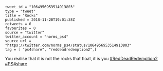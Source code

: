 ```
tweet_id = "1064956953514913803"
type = "tweet"
title = "Rocks"
published = 2018-11-20T19:01:38Z
retweets = 0
favourites = 0
source = "twitter"
twitter_account = "norms_ps4"
source_url = "https://twitter.com/norms_ps4/status/1064956953514913803"
tag = [ "ps4share", "reddeadredemption2",]
```

You realise that it is not the rocks that float, it is you [#RedDeadRedemption2](/tags/reddeadredemption2/) [#PS4share](/tags/ps4share/)

<p class='image'><img src='https://mnf.m17s.net/2018/11/20/Dsd8tDcX4AA8div.jpg' alt=''></p>

